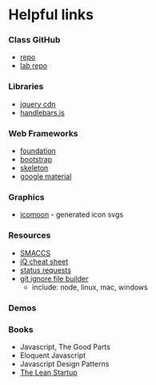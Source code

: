 # Helpful links

### Class GitHub
* [repo](https://github.com/codefellows/seattle-301d21)
* [lab repo](https://github.com/codefellows-seattle-301d21/02-jquery_and_the_DOM)

### Libraries
* [jquery cdn](https://code.jquery.com/)
* [handlebars.js](http://handlebarsjs.com/)

### Web Frameworks
* [foundation](http://foundation.zurb.com/)
* [bootstrap](http://getbootstrap.com/)
* [skeleton](getskeleton.com)
* [google material](https://material.io/guidelines/#introduction-principles)

### Graphics
* [icomoon](icomoon.io) - generated icon svgs

### Resources
* [SMACCS](https://smacss.com/)
* [jQ cheat sheet](https://oscarotero.com/jquery/)
* [status requests](https://http.cat/)
* [git ignore file builder](https://www.gitignore.io/)
  * include: node, linux, mac, windows

### Demos

### Books
* Javascript, The Good Parts
* Eloquent Javascript
* Javascript Design Patterns
* [The Lean Startup](https://www.amazon.com/Lean-Startup-Entrepreneurs-Continuous-Innovation/dp/0307887898)
